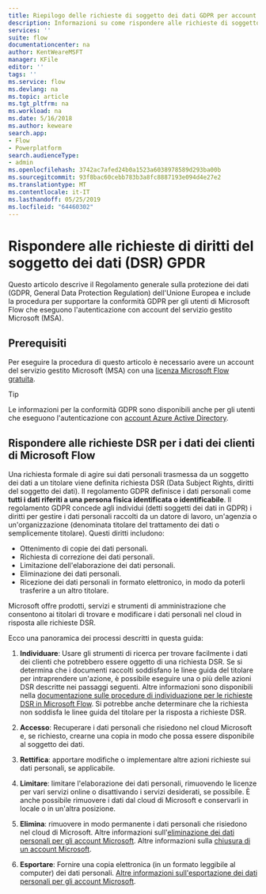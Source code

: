 ```yaml
---
title: Riepilogo delle richieste di soggetto dei dati GDPR per account del servizio gestito Microsoft (MSA) | Microsoft Docs
description: Informazioni su come rispondere alle richieste di soggetto dei dati GPDR per Microsoft Flow.
services: ''
suite: flow
documentationcenter: na
author: KentWeareMSFT
manager: KFile
editor: ''
tags: ''
ms.service: flow
ms.devlang: na
ms.topic: article
ms.tgt_pltfrm: na
ms.workload: na
ms.date: 5/16/2018
ms.author: keweare
search.app:
- Flow
- Powerplatform
search.audienceType:
- admin
ms.openlocfilehash: 3742ac7afed24b0a1523a6038978589d293ba00b
ms.sourcegitcommit: 93f8bac60cebb783b3a8fc8887193e094d4e27e2
ms.translationtype: MT
ms.contentlocale: it-IT
ms.lasthandoff: 05/25/2019
ms.locfileid: "64460302"
---
```

# <a name="respond-to-gdpr-data-subject-rights-dsrs-requests"></a>Rispondere alle richieste di diritti del soggetto dei dati (DSR) GPDR

Questo articolo descrive il Regolamento generale sulla protezione dei dati (GDPR, General Data Protection Regulation) dell'Unione Europea e include la procedura per supportare la conformità GDPR per gli utenti di Microsoft Flow che eseguono l'autenticazione con account del servizio gestito Microsoft (MSA).

## <a name="prerequisites"></a>Prerequisiti

Per eseguire la procedura di questo articolo è necessario avere un account del servizio gestito Microsoft (MSA) con una [licenza Microsoft Flow gratuita](https://flow.microsoft.com/pricing/).

>[!TIP]
> Le informazioni per la conformità GDPR sono disponibili anche per gli utenti che eseguono l'autenticazione con [account Azure Active Directory](gdpr-dsr-summary.md).
>
>

## <a name="respond-to-dsrs-for-microsoft-flow-customer-data"></a>Rispondere alle richieste DSR per i dati dei clienti di Microsoft Flow

Una richiesta formale di agire sui dati personali trasmessa da un soggetto dei dati a un titolare viene definita richiesta DSR (Data Subject Rights, diritti del soggetto dei dati). Il regolamento GDPR definisce i dati personali come **tutti i dati riferiti a una persona fisica identificata o identificabile**. Il regolamento GDPR concede agli individui (detti soggetti dei dati in GDPR) i diritti per gestire i dati personali raccolti da un datore di lavoro, un'agenzia o un'organizzazione (denominata titolare del trattamento dei dati o semplicemente titolare). Questi diritti includono:

* Ottenimento di copie dei dati personali.
* Richiesta di correzione dei dati personali.
* Limitazione dell'elaborazione dei dati personali.
* Eliminazione dei dati personali.
* Ricezione dei dati personali in formato elettronico, in modo da poterli trasferire a un altro titolare.

Microsoft offre prodotti, servizi e strumenti di amministrazione che consentono ai titolari di trovare e modificare i dati personali nel cloud in risposta alle richieste DSR.

Ecco una panoramica dei processi descritti in questa guida:

1. **Individuare**: Usare gli strumenti di ricerca per trovare facilmente i dati dei clienti che potrebbero essere oggetto di una richiesta DSR. Se si determina che i documenti raccolti soddisfano le linee guida del titolare per intraprendere un'azione, è possibile eseguire una o più delle azioni DSR descritte nei passaggi seguenti. Altre informazioni sono disponibili nella [documentazione sulle procedure di individuazione per le richieste DSR in Microsoft Flow](gdpr-dsr-discovery-msa.md). Si potrebbe anche determinare che la richiesta non soddisfa le linee guida del titolare per la risposta a richieste DSR.

1. **Accesso**: Recuperare i dati personali che risiedono nel cloud Microsoft e, se richiesto, crearne una copia in modo che possa essere disponibile al soggetto dei dati.

1. **Rettifica**: apportare modifiche o implementare altre azioni richieste sui dati personali, se applicabile.

1. **Limitare**: limitare l'elaborazione dei dati personali, rimuovendo le licenze per vari servizi online o disattivando i servizi desiderati, se possibile. È anche possibile rimuovere i dati dal cloud di Microsoft e conservarli in locale o in un'altra posizione.

1. **Elimina**: rimuovere in modo permanente i dati personali che risiedono nel cloud di Microsoft. Altre informazioni sull'[eliminazione dei dati personali per gli account Microsoft](gdpr-dsr-delete-msa.md). Altre informazioni sulla [chiusura di un account Microsoft](gdpr-dsr-accountclose-msa.md).

1. **Esportare**: Fornire una copia elettronica (in un formato leggibile al computer) dei dati personali. [Altre informazioni sull'esportazione dei dati personali per gli account Microsoft](gdpr-dsr-export-msa.md).
